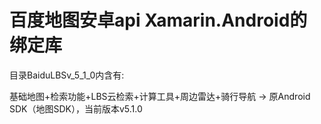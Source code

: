 # 百度地图安卓api Xamarin.Android的绑定库

目录BaiduLBSv_5_1_0内含有:

基础地图+检索功能+LBS云检索+计算工具+周边雷达+骑行导航 -> 原Android SDK（地图SDK），当前版本v5.1.0

